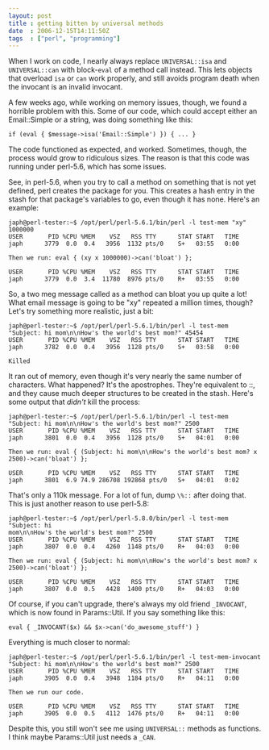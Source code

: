 ```yaml
---
layout: post
title : getting bitten by universal methods
date  : 2006-12-15T14:11:50Z
tags  : ["perl", "programming"]
---
```

When I work on code, I nearly always replace `UNIVERSAL::isa` and
`UNIVERSAL::can` with block-`eval` of a method call instead.  This lets objects
that overload `isa` or `can` work properly, and still avoids program death when
the invocant is an invalid invocant.

A few weeks ago, while working on memory issues, though, we found a horrible
problem with this.  Some of our code, which could accept either an
Email::Simple or a string, was doing something like this:

    if (eval { $message->isa('Email::Simple') }) { ... }

The code functioned as expected, and worked.  Sometimes, though, the process
would grow to ridiculous sizes.  The reason is that this code was running under
perl-5.6, which has some issues.

See, in perl-5.6, when you try to call a method on something that is not yet
defined, perl creates the package for you.  This creates a hash entry in the
stash for that package's variables to go, even though it has none.  Here's an
example:

    japh@perl-tester:~$ /opt/perl/perl-5.6.1/bin/perl -l test-mem "xy" 1000000
    USER       PID %CPU %MEM    VSZ   RSS TTY      STAT START   TIME
    japh      3779  0.0  0.4   3956  1132 pts/0    S+   03:55   0:00

    Then we run: eval { (xy x 1000000)->can('bloat') }; 

    USER       PID %CPU %MEM    VSZ   RSS TTY      STAT START   TIME
    japh      3779  0.0  3.4  11780  8976 pts/0    R+   03:55   0:00

So, a two meg message called as a method can bloat you up quite a lot!  What email message is going to be "xy" repeated a million times, though?  Let's try something more realistic, just a bit:

    japh@perl-tester:~$ /opt/perl/perl-5.6.1/bin/perl -l test-mem "Subject: hi mom\n\nHow's the world's best mom?" 45454
    USER       PID %CPU %MEM    VSZ   RSS TTY      STAT START   TIME
    japh      3782  0.0  0.4   3956  1128 pts/0    S+   03:58   0:00

    Killed

It ran out of memory, even though it's very nearly the same number of
characters.  What happened?  It's the apostrophes.  They're equivalent to ::,
and they cause much deeper structures to be created in the stash.  Here's some output that *didn't* kill the process:

    japh@perl-tester:~$ /opt/perl/perl-5.6.1/bin/perl -l test-mem "Subject: hi mom\n\nHow's the world's best mom?" 2500
    USER       PID %CPU %MEM    VSZ   RSS TTY      STAT START   TIME
    japh      3801  0.0  0.4   3956  1128 pts/0    S+   04:01   0:00

    Then we run: eval { (Subject: hi mom\n\nHow's the world's best mom? x 2500)->can('bloat') }; 

    USER       PID %CPU %MEM    VSZ   RSS TTY      STAT START   TIME
    japh      3801  6.9 74.9 286708 192868 pts/0   S+   04:01   0:02

That's only a 110k message.  For a lot of fun, dump `\%::` after doing that.
This is just another reason to use perl-5.8:

    japh@perl-tester:~$ /opt/perl/perl-5.8.0/bin/perl -l test-mem "Subject: hi
    mom\n\nHow's the world's best mom?" 2500
    USER       PID %CPU %MEM    VSZ   RSS TTY      STAT START   TIME
    japh      3807  0.0  0.4   4260  1148 pts/0    R+   04:03   0:00

    Then we run: eval { (Subject: hi mom\n\nHow's the world's best mom? x
    2500)->can('bloat') }; 

    USER       PID %CPU %MEM    VSZ   RSS TTY      STAT START   TIME 
    japh      3807  0.0  0.5   4428  1400 pts/0    R+   04:03   0:00

Of course, if you can't upgrade, there's always my old friend `_INVOCANT`, which
is now found in Params::Util.  If you say something like this:

    eval { _INVOCANT($x) && $x->can('do_awesome_stuff') }

Everything is much closer to normal:

    japh@perl-tester:~$ /opt/perl/perl-5.6.1/bin/perl -l test-mem-invocant "Subject: hi mom\n\nHow's the world's best mom?" 2500
    USER       PID %CPU %MEM    VSZ   RSS TTY      STAT START   TIME
    japh      3905  0.0  0.4   3948  1184 pts/0    R+   04:11   0:00

    Then we run our code.

    USER       PID %CPU %MEM    VSZ   RSS TTY      STAT START   TIME
    japh      3905  0.0  0.5   4112  1476 pts/0    R+   04:11   0:00

Despite this, you still won't see me using `UNIVERSAL::` methods as functions.
I think maybe Params::Util just needs a `_CAN`.

